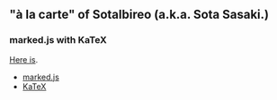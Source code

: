 ## "à la carte" of Sotalbireo (a.k.a. Sota Sasaki.)

### marked.js with KaTeX

[Here is](./marked-with-katex/).

- [marked.js](https://github.com/chjj/marked)
- [KaTeX](https://github.com/Khan/KaTeX)
